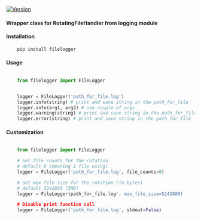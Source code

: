 [![Version](https://img.shields.io/pypi/v/filelogger.svg)](https://pypi.python.org/pypi/filelogger)

#### Wrapper class for RotatingFileHandler from logging module

#### Installation

```sh
    pip install filelogger
```


#### Usage

```python

    from filelogger import FileLogger


    logger = FileLogger('path_for_file.log')
    logger.info(string) # print and save string in the path_for_file
    logger.info(arg1, arg2) # use couple of args
    logger.warning(string) # print and save string in the path_for_file
    logger.error(string) # print and save string in the path_for_file
```

#### Customization

```python

    from filelogger import FileLogger

    # Set file counts for the rotation
    # default 0 (meaning 1 file using)
    logger = FileLogger('path_for_file.log', file_counts=0)

    # Set max file size for the rotation (in bytes)
    # default 5242880 (5Mb)
    logger = FileLogger(path_for_file.log', max_file_size=5242880)

    # Disable print function call
    logger = FileLogger('path_for_file.log', stdout=False)
```
